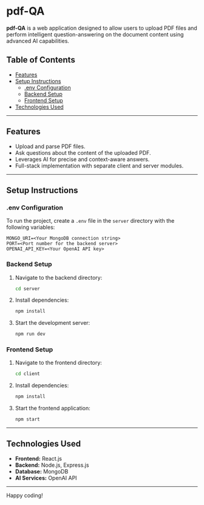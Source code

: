 # pdf-QA

**pdf-QA** is a web application designed to allow users to upload PDF files and perform intelligent question-answering on the document content using advanced AI capabilities.

## Table of Contents
- [Features](#features)
- [Setup Instructions](#setup-instructions)
  - [.env Configuration](#env-configuration)
  - [Backend Setup](#backend-setup)
  - [Frontend Setup](#frontend-setup)
- [Technologies Used](#technologies-used)

---

## Features
- Upload and parse PDF files.
- Ask questions about the content of the uploaded PDF.
- Leverages AI for precise and context-aware answers.
- Full-stack implementation with separate client and server modules.

---

## Setup Instructions

### .env Configuration
To run the project, create a `.env` file in the `server` directory with the following variables:

```
MONGO_URI=<Your MongoDB connection string>
PORT=<Port number for the backend server>
OPENAI_API_KEY=<Your OpenAI API key>
```

### Backend Setup

1. Navigate to the backend directory:
   ```bash
   cd server
   ```

2. Install dependencies:
   ```bash
   npm install
   ```

3. Start the development server:
   ```bash
   npm run dev
   ```

### Frontend Setup

1. Navigate to the frontend directory:
   ```bash
   cd client
   ```

2. Install dependencies:
   ```bash
   npm install
   ```

3. Start the frontend application:
   ```bash
   npm start
   ```

---

## Technologies Used
- **Frontend:** React.js
- **Backend:** Node.js, Express.js
- **Database:** MongoDB
- **AI Services:** OpenAI API

---

Happy coding!


